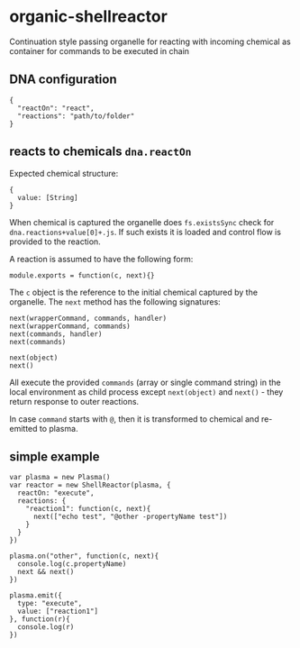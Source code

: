 # organic-shellreactor

Continuation style passing organelle for reacting with incoming chemical as 
container for commands to be executed in chain

## DNA configuration

    {
      "reactOn": "react",
      "reactions": "path/to/folder"
    }

## reacts to chemicals `dna.reactOn`

Expected chemical structure:

    {
      value: [String]
    }

When chemical is captured the organelle does `fs.existsSync` check for 
`dna.reactions+value[0]+.js`. If such exists it is loaded and control flow is provided to the reaction.

A reaction is assumed to have the following form:

    module.exports = function(c, next){}

The `c` object is the reference to the initial chemical captured by the organelle.
The `next` method has the following signatures:

    next(wrapperCommand, commands, handler)
    next(wrapperCommand, commands)
    next(commands, handler)
    next(commands)

    next(object)
    next()

All execute the provided `commands` (array or single command string) in the local environment as child process except `next(object)` and `next()` - they return response to outer reactions.

In case `command` starts with `@`, then it is transformed to chemical and re-emitted to  plasma.

## simple example

    var plasma = new Plasma()
    var reactor = new ShellReactor(plasma, {
      reactOn: "execute",
      reactions: {
        "reaction1": function(c, next){
          next(["echo test", "@other -propertyName test"])
        }
      }
    })

    plasma.on("other", function(c, next){
      console.log(c.propertyName)
      next && next()
    })

    plasma.emit({
      type: "execute",
      value: ["reaction1"]
    }, function(r){
      console.log(r)
    })